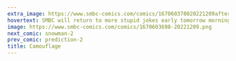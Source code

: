 ```yaml
---
extra_image: https://www.smbc-comics.com/comics/167060378020221209after.png
hovertext: SMBC will return to more stupid jokes early tomorrow morning.
image: https://www.smbc-comics.com/comics/1670603698-20221209.png
next_comic: snowman-2
prev_comic: prediction-2
title: Camouflage
---
```


